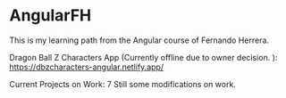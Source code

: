 # AngularFH

This is my learning path from the Angular course of Fernando Herrera.

Dragon Ball Z Characters App (Currently offline due to owner decision. ):
https://dbzcharacters-angular.netlify.app/

Current Projects on Work: 7
Still some modifications on work.
